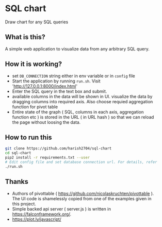 
# SQL chart
Draw chart for any SQL queries


## What is this?
A simple web application to visualize data from any arbitrary SQL query.

## How it is working?
* set `DB_CONNECTION` string either in env variable or in `config` file
* Start the application by running `run.sh`. Visit 'http://127.0.0.1:8000/index.html'
* Enter the SQL query in the text box and submit.
* available columns in the data will be shown in UI. visualize the data by dragging columns into required axis. Also choose requied aggregation function for pivot table
* Entire state of the graph ( SQL, columns in each axis, aggregation function etc ) is stored in the URL ( in URL hash ) so that we can reload the page without loosing the data.

## How to run this
```bash
git clone https://github.com/harish2704/sql-chart
cd sql-chart
pip2 install -r requirements.txt --user
# Edit config file and set database connection url. For details, refer https://docs.sqlalchemy.org/en/latest/core/engines.html
./run.sh
```


## Thanks
* Authors of pivottable ( https://github.com/nicolaskruchten/pivottable ). The UI code is shamelessly copied from one of the examples given in this project.
* Simple backed api server ( server.js ) is written in https://falconframework.org/.
* https://plot.ly/javascript/
